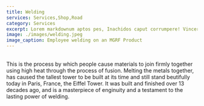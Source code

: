 ```yaml
---
title: Welding
services: Services,Shop,Road
category: Services
excerpt: Lorem markdownum aptos pes, Inachidos caput corrumpere! Vincere ferocia arva.
image: ./images/welding.jpeg
image_caption: Employee welding on an MGRF Product
---
```

<br>
This is the process by which people cause materials to join firmly together using high heat through the process of fusion. Melting the metals together, has caused the tallest tower to be built at its time and still stand beutifully today in Paris, France, the Eiffel Tower. It was built and finished over 13 decades ago, and is a masterpiece of enginuity and a testament to the lasting power of welding. 